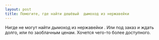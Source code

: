 ```yaml
---
layout: post 
title: Помогите, где найти дешёвый  дымоход из нержавейки 
--- 
```

Нигде не могут найти  дымоход из нержавейки . Или под заказ и ждать долго, или по заоблачным ценам. Хочется чего-то более доступного.
